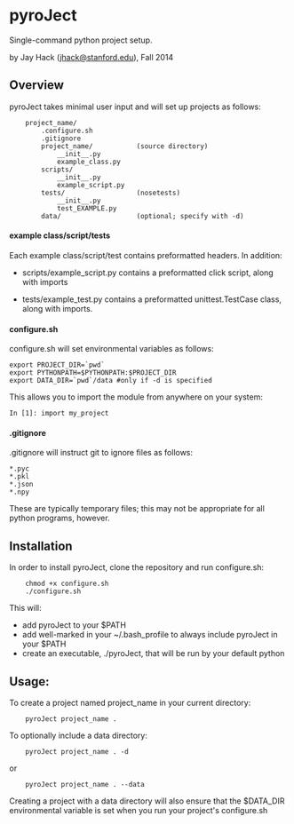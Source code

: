 # pyroJect
Single-command python project setup.

by Jay Hack (jhack@stanford.edu), Fall 2014

## Overview
pyroJect takes minimal user input and will set up projects as follows:
```
	project_name/
		.configure.sh
		.gitignore
		project_name/			(source directory)
			__init__.py
			example_class.py
		scripts/				
			__init__.py
			example_script.py
		tests/					(nosetests)
			__init__.py
			test_EXAMPLE.py
		data/ 					(optional; specify with -d)
```
#### example class/script/tests
Each example class/script/test contains preformatted headers. In addition:

- scripts/example_script.py contains a preformatted click script, along with imports

- tests/example_test.py contains a preformatted unittest.TestCase class, along with imports.


#### configure.sh
configure.sh will set environmental variables as follows:
```
export PROJECT_DIR=`pwd`
export PYTHONPATH=$PYTHONPATH:$PROJECT_DIR
export DATA_DIR=`pwd`/data #only if -d is specified
```
This allows you to import the module from anywhere on your system:
```
In [1]: import my_project
```

#### .gitignore
.gitignore will instruct git to ignore files as follows:
```
*.pyc
*.pkl
*.json
*.npy
```
These are typically temporary files; this may not be appropriate for all python programs,
however.




## Installation
In order to install pyroJect, clone the repository and run configure.sh:
```
	chmod +x configure.sh
	./configure.sh
```
This will:

- add pyroJect to your $PATH
- add well-marked in your ~/.bash_profile to always include pyroJect in your $PATH
- create an executable, ./pyroJect, that will be run by your default python




## Usage:
To create a project named project_name in your current directory:
```
	pyroJect project_name .
```
To optionally include a data directory:
```
	pyroJect project_name . -d
```
or 
```
	pyroJect project_name . --data
```
Creating a project with a data directory will also ensure that the 
$DATA_DIR environmental variable is set when you run your project's 
configure.sh


